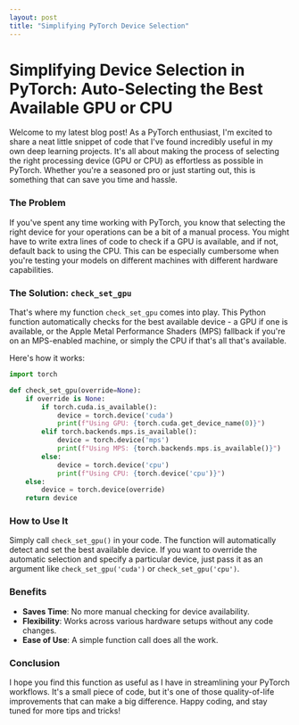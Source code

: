 ```yaml
---
layout: post
title: "Simplifying PyTorch Device Selection"
---
```


# Simplifying Device Selection in PyTorch: Auto-Selecting the Best Available GPU or CPU

Welcome to my latest blog post! As a PyTorch enthusiast, I'm excited to share a neat little snippet of code that I've found incredibly useful in my own deep learning projects. It's all about making the process of selecting the right processing device (GPU or CPU) as effortless as possible in PyTorch. Whether you're a seasoned pro or just starting out, this is something that can save you time and hassle.

### The Problem

If you've spent any time working with PyTorch, you know that selecting the right device for your operations can be a bit of a manual process. You might have to write extra lines of code to check if a GPU is available, and if not, default back to using the CPU. This can be especially cumbersome when you're testing your models on different machines with different hardware capabilities.

### The Solution: `check_set_gpu`

That's where my function `check_set_gpu` comes into play. This Python function automatically checks for the best available device - a GPU if one is available, or the Apple Metal Performance Shaders (MPS) fallback if you're on an MPS-enabled machine, or simply the CPU if that's all that's available. 

Here's how it works:

```python
import torch

def check_set_gpu(override=None):
    if override is None:
        if torch.cuda.is_available():
            device = torch.device('cuda')
            print(f"Using GPU: {torch.cuda.get_device_name(0)}")
        elif torch.backends.mps.is_available():
            device = torch.device('mps')
            print(f"Using MPS: {torch.backends.mps.is_available()}")
        else:
            device = torch.device('cpu')
            print(f"Using CPU: {torch.device('cpu')}")
    else:
        device = torch.device(override)
    return device
```

### How to Use It

Simply call `check_set_gpu()` in your code. The function will automatically detect and set the best available device. If you want to override the automatic selection and specify a particular device, just pass it as an argument like `check_set_gpu('cuda')` or `check_set_gpu('cpu')`.

### Benefits

- **Saves Time**: No more manual checking for device availability.
- **Flexibility**: Works across various hardware setups without any code changes.
- **Ease of Use**: A simple function call does all the work.

### Conclusion

I hope you find this function as useful as I have in streamlining your PyTorch workflows. It's a small piece of code, but it's one of those quality-of-life improvements that can make a big difference. Happy coding, and stay tuned for more tips and tricks!
